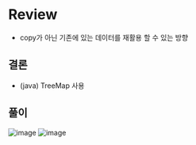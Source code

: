 # Review
- copy가 아닌 기존에 있는 데이터를 재활용 할 수 있는 방향

## 결론
- (java) TreeMap 사용

## 풀이
![image](https://github.com/eunbileeme/algorithm/assets/103405457/3ec038e2-72c9-4aae-baae-c7a5a99c4601)
![image](https://github.com/eunbileeme/algorithm/assets/103405457/2c329915-1bf4-4ea6-92cc-02736d49cadc)

